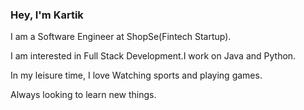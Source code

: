 ### Hey, I'm Kartik 

I am a Software Engineer at ShopSe(Fintech Startup).

I am interested in Full Stack Development.I work on Java and Python.

In my leisure time, I love Watching sports and playing games.

Always looking to learn new things.

<!--
**KartikShukla2001/KartikShukla2001** is a ✨ _special_ ✨ repository because its `README.md` (this file) appears on your GitHub profile.

Here are some ideas to get you started:

- 🔭 I’m currently working on ... 
- 🌱 I’m currently learning ...
- 👯 I’m looking to collaborate on ...
- 🤔 I’m looking for help with ...
- 💬 Ask me about ...
- 📫 How to reach me: ...
- 😄 Pronouns: ...
- ⚡ Fun fact: ...
-->
